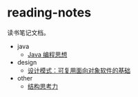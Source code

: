 # reading-notes

读书笔记文档。

* java
  * [Java 编程思想](./java/thinking_in_java/)
* design
  * [设计模式：可复用面向对象软件的基础](./design/design_patterns.md)
* other
  * [结构思考力](./other/结构思考力.md)
